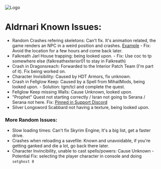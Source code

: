 ![Logo](https://i.imgur.com/qOPBy7D.png)

# Aldrnari Known Issues:

- Random Crashes refering skeletons: Can't fix. It's animation related, the game renders an NPC in a weird position and crashes. [Example](https://pastebin.com/1rjAwJnp) - Fix: Avoid the location for a few hours and come back later.
- Falkreath Jarl House trapping: being looked upon. - Fix: Use coc to tp somewhere else (falkreathexterior01 to stay in Falkreath)
- Crash in Dragonsreach: Forwarded to the Interior Patch Team (I'm part of it). Fix being worked on.
- Character Invisibility: Caused by HDT Armors, fix unknown. 
- Crash in Fellglow Keep: Caused by a Spell from MihailMods, being looked upon. - Solution: tgm/tcl and complete the quest.
- Fellglow Keep missing Walls: Cause Unknown, looked upon.
- "Prophet" Quest not starting correctly / Isran not going to Serana / Serana not here. Fix: [Pinned in Support Discord](http://prntscr.com/1stoif9)
- Silver Longsword Scabbard not having a texture, being looked upon.

### More Random Issues:
- Slow loading times: Can't fix Skyrim Engine; It's a big list, get a faster drive.
- Crashes when reloading a savefile: Known and unavoidable, if you're getting ganked and die a lot, go back there later.
- Character Invincibility, unable to cast spells/powers: Cause Unknown - Potential Fix: selecting the player character in console and doing ``setghost 0``
